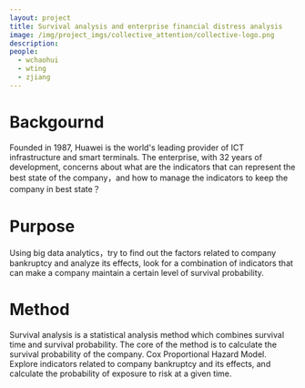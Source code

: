 ```yaml
---
layout: project
title: Survival analysis and enterprise financial distress analysis
image: /img/project_imgs/collective_attention/collective-logo.png
description: 
people:
  - wchaohui
  - wting
  - zjiang
---
```



# Backgournd

Founded in 1987, Huawei is the world's leading provider of ICT infrastructure and smart terminals. The enterprise, with 32 years of development, concerns about what are the indicators that can represent the best state of the company，and how to manage the indicators to keep the company in best state？

# Purpose

Using big data analytics，try to find out the factors related to company bankruptcy and analyze its effects, look for a combination of indicators that can make a company maintain a certain level of survival probability.

# Method

Survival analysis is a statistical analysis method which combines survival time and survival probability. The core of the method is to calculate the survival probability of the company.
Cox Proportional Hazard Model. Explore indicators related to company bankruptcy and its effects, and calculate the probability of exposure to risk at a given time.